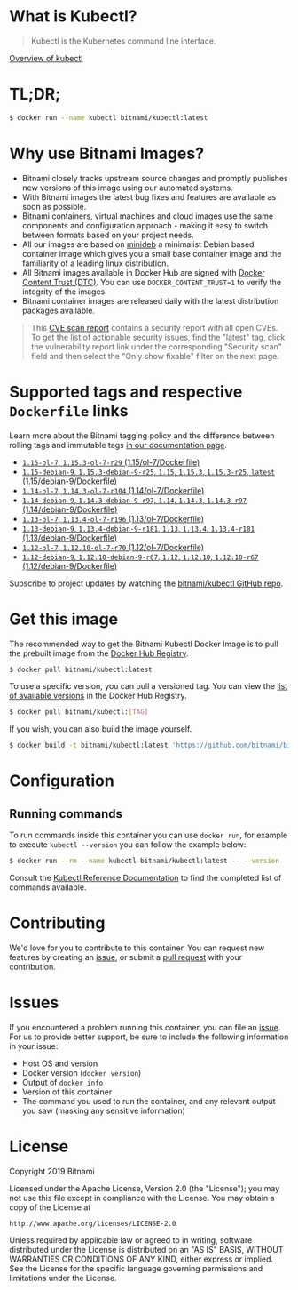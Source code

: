 
# What is Kubectl?

> Kubectl is the Kubernetes command line interface.

[Overview of kubectl](https://kubernetes.io/docs/reference/kubectl/overview/)

# TL;DR;

```bash
$ docker run --name kubectl bitnami/kubectl:latest
```

# Why use Bitnami Images?

* Bitnami closely tracks upstream source changes and promptly publishes new versions of this image using our automated systems.
* With Bitnami images the latest bug fixes and features are available as soon as possible.
* Bitnami containers, virtual machines and cloud images use the same components and configuration approach - making it easy to switch between formats based on your project needs.
* All our images are based on [minideb](https://github.com/bitnami/minideb) a minimalist Debian based container image which gives you a small base container image and the familiarity of a leading linux distribution.
* All Bitnami images available in Docker Hub are signed with [Docker Content Trust (DTC)](https://docs.docker.com/engine/security/trust/content_trust/). You can use `DOCKER_CONTENT_TRUST=1` to verify the integrity of the images.
* Bitnami container images are released daily with the latest distribution packages available.


> This [CVE scan report](https://quay.io/repository/bitnami/kubectl?tab=tags) contains a security report with all open CVEs. To get the list of actionable security issues, find the "latest" tag, click the vulnerability report link under the corresponding "Security scan" field and then select the "Only show fixable" filter on the next page.

# Supported tags and respective `Dockerfile` links

Learn more about the Bitnami tagging policy and the difference between rolling tags and immutable tags [in our documentation page](https://docs.bitnami.com/containers/how-to/understand-rolling-tags-containers/).


* [`1.15-ol-7`, `1.15.3-ol-7-r29` (1.15/ol-7/Dockerfile)](https://github.com/bitnami/bitnami-docker-kubectl/blob/1.15.3-ol-7-r29/1.15/ol-7/Dockerfile)
* [`1.15-debian-9`, `1.15.3-debian-9-r25`, `1.15`, `1.15.3`, `1.15.3-r25`, `latest` (1.15/debian-9/Dockerfile)](https://github.com/bitnami/bitnami-docker-kubectl/blob/1.15.3-debian-9-r25/1.15/debian-9/Dockerfile)
* [`1.14-ol-7`, `1.14.3-ol-7-r104` (1.14/ol-7/Dockerfile)](https://github.com/bitnami/bitnami-docker-kubectl/blob/1.14.3-ol-7-r104/1.14/ol-7/Dockerfile)
* [`1.14-debian-9`, `1.14.3-debian-9-r97`, `1.14`, `1.14.3`, `1.14.3-r97` (1.14/debian-9/Dockerfile)](https://github.com/bitnami/bitnami-docker-kubectl/blob/1.14.3-debian-9-r97/1.14/debian-9/Dockerfile)
* [`1.13-ol-7`, `1.13.4-ol-7-r196` (1.13/ol-7/Dockerfile)](https://github.com/bitnami/bitnami-docker-kubectl/blob/1.13.4-ol-7-r196/1.13/ol-7/Dockerfile)
* [`1.13-debian-9`, `1.13.4-debian-9-r181`, `1.13`, `1.13.4`, `1.13.4-r181` (1.13/debian-9/Dockerfile)](https://github.com/bitnami/bitnami-docker-kubectl/blob/1.13.4-debian-9-r181/1.13/debian-9/Dockerfile)
* [`1.12-ol-7`, `1.12.10-ol-7-r70` (1.12/ol-7/Dockerfile)](https://github.com/bitnami/bitnami-docker-kubectl/blob/1.12.10-ol-7-r70/1.12/ol-7/Dockerfile)
* [`1.12-debian-9`, `1.12.10-debian-9-r67`, `1.12`, `1.12.10`, `1.12.10-r67` (1.12/debian-9/Dockerfile)](https://github.com/bitnami/bitnami-docker-kubectl/blob/1.12.10-debian-9-r67/1.12/debian-9/Dockerfile)

Subscribe to project updates by watching the [bitnami/kubectl GitHub repo](https://github.com/bitnami/bitnami-docker-kubectl).

# Get this image

The recommended way to get the Bitnami Kubectl Docker Image is to pull the prebuilt image from the [Docker Hub Registry](https://hub.docker.com/r/bitnami/kubectl).

```bash
$ docker pull bitnami/kubectl:latest
```

To use a specific version, you can pull a versioned tag. You can view the [list of available versions](https://hub.docker.com/r/bitnami/kubectl/tags/) in the Docker Hub Registry.

```bash
$ docker pull bitnami/kubectl:[TAG]
```

If you wish, you can also build the image yourself.

```bash
$ docker build -t bitnami/kubectl:latest 'https://github.com/bitnami/bitnami-docker-kubectl.git#master:1.15/debian-9'
```

# Configuration

## Running commands

To run commands inside this container you can use `docker run`, for example to execute `kubectl --version` you can follow the example below:

```bash
$ docker run --rm --name kubectl bitnami/kubectl:latest -- --version
```

Consult the [Kubectl Reference Documentation](https://kubernetes.io/docs/reference/generated/kubectl/kubectl-commands) to find the completed list of commands available.

# Contributing

We'd love for you to contribute to this container. You can request new features by creating an [issue](https://github.com/bitnami/bitnami-docker-kubectl/issues), or submit a [pull request](https://github.com/bitnami/bitnami-docker-kubectl/pulls) with your contribution.

# Issues

If you encountered a problem running this container, you can file an [issue](https://github.com/bitnami/bitnami-docker-kubectl/issues). For us to provide better support, be sure to include the following information in your issue:

- Host OS and version
- Docker version (`docker version`)
- Output of `docker info`
- Version of this container
- The command you used to run the container, and any relevant output you saw (masking any sensitive information)

# License

Copyright 2019 Bitnami

Licensed under the Apache License, Version 2.0 (the "License");
you may not use this file except in compliance with the License.
You may obtain a copy of the License at

    http://www.apache.org/licenses/LICENSE-2.0

Unless required by applicable law or agreed to in writing, software
distributed under the License is distributed on an "AS IS" BASIS,
WITHOUT WARRANTIES OR CONDITIONS OF ANY KIND, either express or implied.
See the License for the specific language governing permissions and
limitations under the License.
